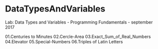 # DataTypesAndVariables

Lab: Data Types and Variables - Programming Fundamentals - september 2017

01.Centuries to Minutes
02.Cercle-Area
03.Exact_Sum_of_Real_Numbers
04.Elevator
05.Special-Numbers
06.Triples of Latin Letters